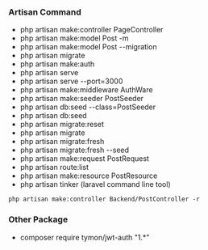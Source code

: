 ### Artisan Command

- php artisan make:controller PageController
- php artisan make:model Post -m
- php artisan make:model Post --migration
- php artisan migrate
- php artisan make:auth
- php artisan serve
- php artisan serve --port=3000
- php artisan make:middleware AuthWare
- php artisan make:seeder PostSeeder
- php artisan db:seed --class=PostSeeder
- php artisan db:seed
- php artisan migrate:reset 
- php artisan migrate
- php artisan migrate:fresh
- php artisan migrate:fresh --seed
- php artisan make:request PostRequest
- php artisan route:list
- php artisan make:resource PostResource
- php artisan tinker (laravel command line tool)

```
php artisan make:controller Backend/PostController -r
```

### Other Package

- composer require tymon/jwt-auth "1.*"
